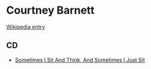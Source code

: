 # Courtney Barnett

[Wikipedia entry](https://en.wikipedia.org/wiki/Courtney_Barnett)

## CD

- [Sometimes I Sit And Think, And Sometimes I Just Sit](Sometimes_I_Sit_And_Think__And_Sometimes_I_Just_Sit.md)
